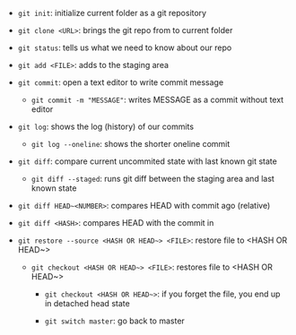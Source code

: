 
- `git init`: initialize current folder as a git repository
- `git clone <URL>`: brings the git repo from <URL> to current folder
- `git status`: tells us what we need to know about our repo

- `git add <FILE>`: adds <FILE> to the staging area
- `git commit`: open a text editor to write commit message
	- `git commit -m "MESSAGE"`: writes MESSAGE as a commit without text editor

	
- `git log`: shows the log (history) of our commits
	- `git log --oneline`: shows the shorter oneline commit

- `git diff`: compare current uncommited state with last known git state
	- `git diff --staged`: runs git diff between the staging area and last known state
- `git diff HEAD~<NUMBER>`: compares HEAD with commit <NUMBER> ago (relative)
- `git diff <HASH>`: compares HEAD with the commit in <HASH>

- `git restore --source <HASH OR HEAD~> <FILE>`: restore file to <HASH OR HEAD~>

	- `git checkout <HASH OR HEAD~> <FILE>`: restores file to <HASH OR HEAD~>
	
		- `git checkout <HASH OR HEAD~>`: if you forget the file, you end up in detached head state
	
		- `git switch master`: go back to master 
